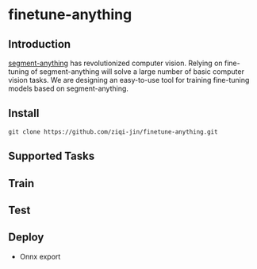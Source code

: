 # finetune-anything

## Introduction

[segment-anything](https://github.com/facebookresearch/segment-anything) has revolutionized computer vision. Relying on fine-tuning of segment-anything will solve a large number of basic computer vision tasks. We are designing an easy-to-use tool for training fine-tuning models based on segment-anything.

## Install

```
git clone https://github.com/ziqi-jin/finetune-anything.git

```

## Supported Tasks

## Train

## Test

## Deploy

- Onnx export
